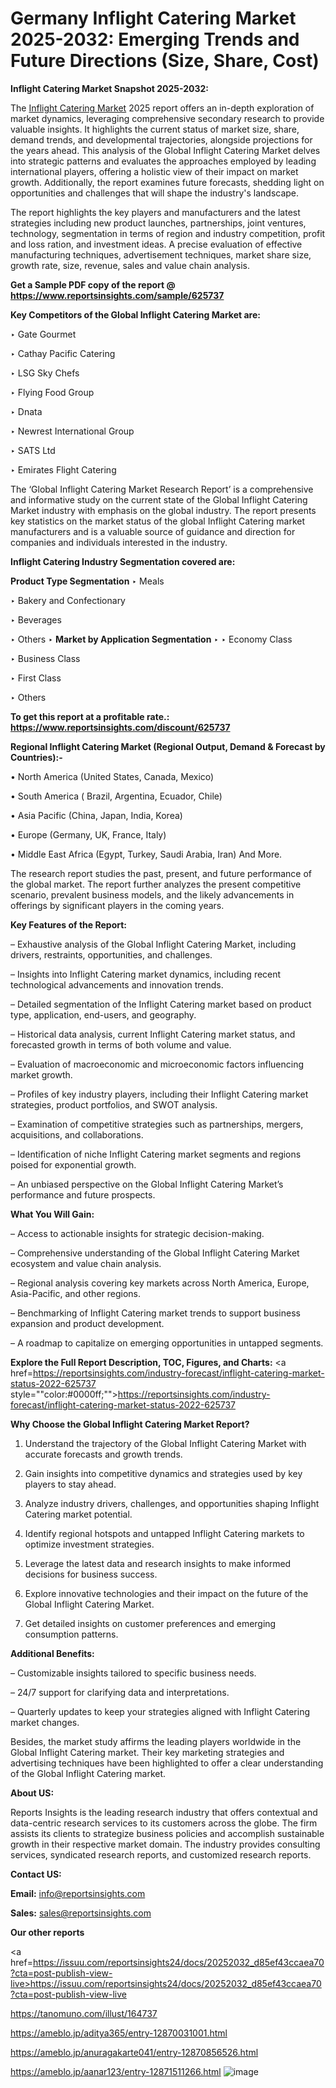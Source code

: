 # Germany Inflight Catering Market 2025-2032: Emerging Trends and Future Directions (Size, Share, Cost)

<strong>Inflight Catering Market Snapshot 2025-2032:</strong>

The <a href=https://www.reportsinsights.com/sample/625737>Inflight Catering Market</a> 2025 report offers an in-depth exploration of market dynamics, leveraging comprehensive secondary research to provide valuable insights. It highlights the current status of market size, share, demand trends, and developmental trajectories, alongside projections for the years ahead. This analysis of the Global Inflight Catering Market delves into strategic patterns and evaluates the approaches employed by leading international players, offering a holistic view of their impact on market growth. Additionally, the report examines future forecasts, shedding light on opportunities and challenges that will shape the industry's landscape.

The report highlights the key players and manufacturers and the latest strategies including new product launches, partnerships, joint ventures, technology, segmentation in terms of region and industry competition, profit and loss ration, and investment ideas. A precise evaluation of effective manufacturing techniques, advertisement techniques, market share size, growth rate, size, revenue, sales and value chain analysis.

<strong>Get a Sample PDF copy of the report @ <a href=https://www.reportsinsights.com/sample/625737 style=color:#0000ff;>https://www.reportsinsights.com/sample/625737</a></strong>

<strong>Key Competitors of the Global Inflight Catering Market are:</strong>

‣ Gate Gourmet

‣ Cathay Pacific Catering

‣ LSG Sky Chefs

‣ Flying Food Group

‣ Dnata

‣ Newrest International Group

‣ SATS Ltd

‣ Emirates Flight Catering

The ‘Global Inflight Catering Market Research Report’ is a comprehensive and informative study on the current state of the Global Inflight Catering Market industry with emphasis on the global industry. The report presents key statistics on the market status of the global Inflight Catering market manufacturers and is a valuable source of guidance and direction for companies and individuals interested in the industry.

<strong>Inflight Catering Industry Segmentation covered are:</strong>

<strong>Product Type Segmentation</strong>
‣
Meals

‣ Bakery and Confectionary

‣ Beverages

‣ Others
‣ 
<strong>Market by Application Segmentation</strong>
‣
‣  Economy Class

‣ Business Class

‣ First Class

‣ Others

<strong>To get this report at a profitable rate.: <a href=https://www.reportsinsights.com/discount/625737 style=color:#0000ff;>https://www.reportsinsights.com/discount/625737</a></strong>

<strong>Regional Inflight Catering Market (Regional Output, Demand &amp; Forecast by Countries):-</strong>

• North America (United States, Canada, Mexico)

• South America ( Brazil, Argentina, Ecuador, Chile)

• Asia Pacific (China, Japan, India, Korea)

• Europe (Germany, UK, France, Italy)

• Middle East Africa (Egypt, Turkey, Saudi Arabia, Iran) And More.

The research report studies the past, present, and future performance of the global market. The report further analyzes the present competitive scenario, prevalent business models, and the likely advancements in offerings by significant players in the coming years.

<strong>Key Features of the Report:</strong>

– Exhaustive analysis of the Global Inflight Catering Market, including drivers, restraints, opportunities, and challenges.

– Insights into Inflight Catering market dynamics, including recent technological advancements and innovation trends.

– Detailed segmentation of the Inflight Catering market based on product type, application, end-users, and geography.

– Historical data analysis, current Inflight Catering market status, and forecasted growth in terms of both volume and value.

– Evaluation of macroeconomic and microeconomic factors influencing market growth.

– Profiles of key industry players, including their Inflight Catering market strategies, product portfolios, and SWOT analysis.

– Examination of competitive strategies such as partnerships, mergers, acquisitions, and collaborations.

– Identification of niche Inflight Catering market segments and regions poised for exponential growth.

– An unbiased perspective on the Global Inflight Catering Market’s performance and future prospects.

<strong>What You Will Gain:</strong>

– Access to actionable insights for strategic decision-making.

– Comprehensive understanding of the Global Inflight Catering Market ecosystem and value chain analysis.

– Regional analysis covering key markets across North America, Europe, Asia-Pacific, and other regions.

– Benchmarking of Inflight Catering market trends to support business expansion and product development.

– A roadmap to capitalize on emerging opportunities in untapped segments.

<strong>Explore the Full Report Description, TOC, Figures, and Charts:</strong>
<a href=https://reportsinsights.com/industry-forecast/inflight-catering-market-status-2022-625737 style=""color:#0000ff;"">https://reportsinsights.com/industry-forecast/inflight-catering-market-status-2022-625737</a>

<strong>Why Choose the Global Inflight Catering Market Report?</strong>

1. Understand the trajectory of the Global Inflight Catering Market with accurate forecasts and growth trends.

2. Gain insights into competitive dynamics and strategies used by key players to stay ahead.

3. Analyze industry drivers, challenges, and opportunities shaping Inflight Catering market potential.

4. Identify regional hotspots and untapped Inflight Catering markets to optimize investment strategies.

5. Leverage the latest data and research insights to make informed decisions for business success.

6. Explore innovative technologies and their impact on the future of the Global Inflight Catering Market.

7. Get detailed insights on customer preferences and emerging consumption patterns.

<strong>Additional Benefits:</strong>

– Customizable insights tailored to specific business needs.

– 24/7 support for clarifying data and interpretations.

– Quarterly updates to keep your strategies aligned with Inflight Catering market changes.

Besides, the market study affirms the leading players worldwide in the Global Inflight Catering market. Their key marketing strategies and advertising techniques have been highlighted to offer a clear understanding of the Global Inflight Catering market.

<strong><strong>About US</strong>:</strong>

Reports Insights is the leading research industry that offers contextual and data-centric research services to its customers across the globe. The firm assists its clients to strategize business policies and accomplish sustainable growth in their respective market domain. The industry provides consulting services, syndicated research reports, and customized research reports.

<strong>Contact US:</strong>

<p class=><b>Email:</b> <a href=mailto:info@reportsinsights.com>info@reportsinsights.com</a></p>
<p class=><b>Sales:</b> <a href=mailto:sales@reportsinsights.com>sales@reportsinsights.com</a></p>

<strong>Our other reports</strong>

<a href=https://issuu.com/reportsinsights24/docs/20252032_d85ef43ccaea70?cta=post-publish-view-live>https://issuu.com/reportsinsights24/docs/20252032_d85ef43ccaea70?cta=post-publish-view-live</a>

<a href=https://tanomuno.com/illust/164737>https://tanomuno.com/illust/164737</a>

<a href=https://ameblo.jp/aditya365/entry-12870031001.html>https://ameblo.jp/aditya365/entry-12870031001.html</a>

<a href=https://ameblo.jp/anuragakarte041/entry-12870856526.html>https://ameblo.jp/anuragakarte041/entry-12870856526.html</a>

<a href=https://ameblo.jp/aanar123/entry-12871511266.html>https://ameblo.jp/aanar123/entry-12871511266.html</a>
![image](https://github.com/user-attachments/assets/ebc65a8d-c315-4ebc-a4c8-fc3e67fac087)
